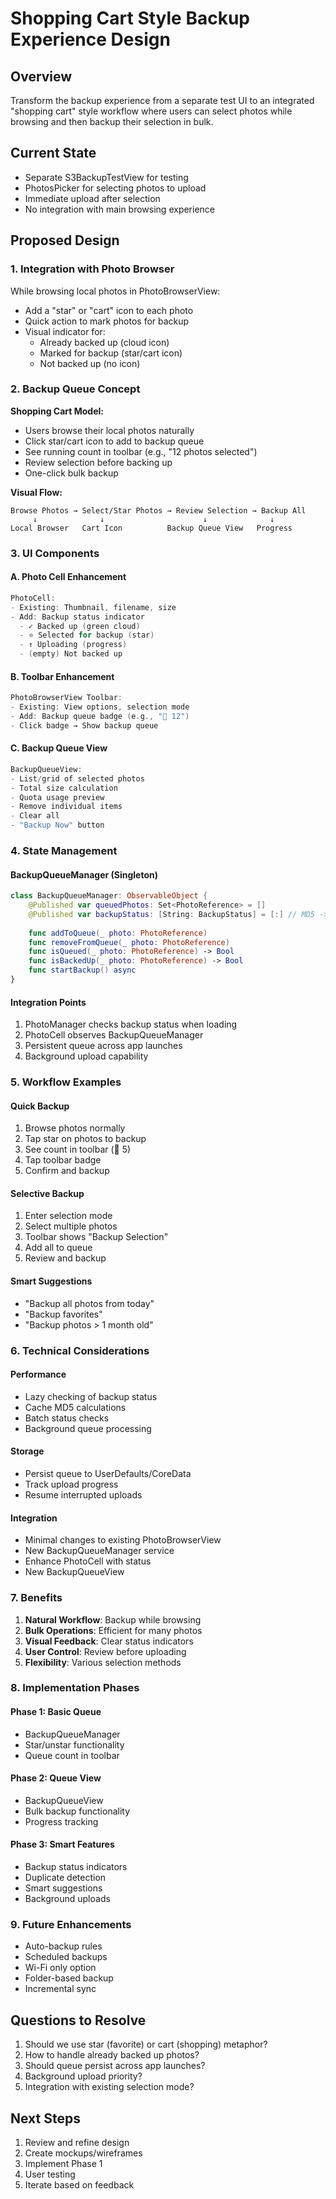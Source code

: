 # Shopping Cart Style Backup Experience Design

## Overview

Transform the backup experience from a separate test UI to an integrated "shopping cart" style workflow where users can select photos while browsing and then backup their selection in bulk.

## Current State

- Separate S3BackupTestView for testing
- PhotosPicker for selecting photos to upload
- Immediate upload after selection
- No integration with main browsing experience

## Proposed Design

### 1. Integration with Photo Browser

While browsing local photos in PhotoBrowserView:
- Add a "star" or "cart" icon to each photo
- Quick action to mark photos for backup
- Visual indicator for:
  - Already backed up (cloud icon)
  - Marked for backup (star/cart icon)
  - Not backed up (no icon)

### 2. Backup Queue Concept

**Shopping Cart Model:**
- Users browse their local photos naturally
- Click star/cart icon to add to backup queue
- See running count in toolbar (e.g., "12 photos selected")
- Review selection before backing up
- One-click bulk backup

**Visual Flow:**
```
Browse Photos → Select/Star Photos → Review Selection → Backup All
     ↓              ↓                      ↓              ↓
Local Browser   Cart Icon          Backup Queue View   Progress
```

### 3. UI Components

#### A. Photo Cell Enhancement
```swift
PhotoCell:
- Existing: Thumbnail, filename, size
- Add: Backup status indicator
  - ✓ Backed up (green cloud)
  - ⭐ Selected for backup (star)
  - ↑ Uploading (progress)
  - (empty) Not backed up
```

#### B. Toolbar Enhancement
```swift
PhotoBrowserView Toolbar:
- Existing: View options, selection mode
- Add: Backup queue badge (e.g., "🛒 12")
- Click badge → Show backup queue
```

#### C. Backup Queue View
```swift
BackupQueueView:
- List/grid of selected photos
- Total size calculation
- Quota usage preview
- Remove individual items
- Clear all
- "Backup Now" button
```

### 4. State Management

#### BackupQueueManager (Singleton)
```swift
class BackupQueueManager: ObservableObject {
    @Published var queuedPhotos: Set<PhotoReference> = []
    @Published var backupStatus: [String: BackupStatus] = [:] // MD5 -> Status
    
    func addToQueue(_ photo: PhotoReference)
    func removeFromQueue(_ photo: PhotoReference)
    func isQueued(_ photo: PhotoReference) -> Bool
    func isBackedUp(_ photo: PhotoReference) -> Bool
    func startBackup() async
}
```

#### Integration Points
1. PhotoManager checks backup status when loading
2. PhotoCell observes BackupQueueManager
3. Persistent queue across app launches
4. Background upload capability

### 5. Workflow Examples

#### Quick Backup
1. Browse photos normally
2. Tap star on photos to backup
3. See count in toolbar (🛒 5)
4. Tap toolbar badge
5. Confirm and backup

#### Selective Backup
1. Enter selection mode
2. Select multiple photos
3. Toolbar shows "Backup Selection"
4. Add all to queue
5. Review and backup

#### Smart Suggestions
- "Backup all photos from today"
- "Backup favorites"
- "Backup photos > 1 month old"

### 6. Technical Considerations

#### Performance
- Lazy checking of backup status
- Cache MD5 calculations
- Batch status checks
- Background queue processing

#### Storage
- Persist queue to UserDefaults/CoreData
- Track upload progress
- Resume interrupted uploads

#### Integration
- Minimal changes to existing PhotoBrowserView
- New BackupQueueManager service
- Enhance PhotoCell with status
- New BackupQueueView

### 7. Benefits

1. **Natural Workflow**: Backup while browsing
2. **Bulk Operations**: Efficient for many photos  
3. **Visual Feedback**: Clear status indicators
4. **User Control**: Review before uploading
5. **Flexibility**: Various selection methods

### 8. Implementation Phases

#### Phase 1: Basic Queue
- BackupQueueManager
- Star/unstar functionality
- Queue count in toolbar

#### Phase 2: Queue View
- BackupQueueView
- Bulk backup functionality
- Progress tracking

#### Phase 3: Smart Features
- Backup status indicators
- Duplicate detection
- Smart suggestions
- Background uploads

### 9. Future Enhancements

- Auto-backup rules
- Scheduled backups
- Wi-Fi only option
- Folder-based backup
- Incremental sync

## Questions to Resolve

1. Should we use star (favorite) or cart (shopping) metaphor?
2. How to handle already backed up photos?
3. Should queue persist across app launches?
4. Background upload priority?
5. Integration with existing selection mode?

## Next Steps

1. Review and refine design
2. Create mockups/wireframes
3. Implement Phase 1
4. User testing
5. Iterate based on feedback